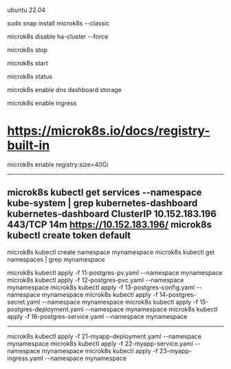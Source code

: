 
ubuntu 22.04

sudo snap install microk8s --classic

microk8s disable ha-cluster --force

microk8s stop

microk8s start

microk8s status

microk8s enable dns dashboard storage

microk8s enable ingress

# https://microk8s.io/docs/registry-built-in
microk8s enable registry:size=40Gi

--------------
microk8s kubectl get services --namespace kube-system | grep kubernetes-dashboard
kubernetes-dashboard        ClusterIP   10.152.183.196   <none>        443/TCP                  14m
https://10.152.183.196/
microk8s kubectl create token default
--------------

microk8s kubectl create namespace mynamespace
microk8s kubectl get namespaces | grep mynamespace

microk8s kubectl apply -f 11-postgres-pv.yaml --namespace mynamespace
microk8s kubectl apply -f 12-postgres-pvc.yaml --namespace mynamespace
microk8s kubectl apply -f 13-postgres-config.yaml --namespace mynamespace
microk8s kubectl apply -f 14-postgres-secret.yaml --namespace mynamespace
microk8s kubectl apply -f 15-postgres-deployment.yaml --namespace mynamespace
microk8s kubectl apply -f 16-postgres-service.yaml --namespace mynamespace

-------------------

microk8s kubectl apply -f 21-myapp-deployment.yaml --namespace mynamespace
microk8s kubectl apply -f 22-myapp-service.yaml --namespace mynamespace
microk8s kubectl apply -f 23-myapp-ingress.yaml --namespace mynamespace